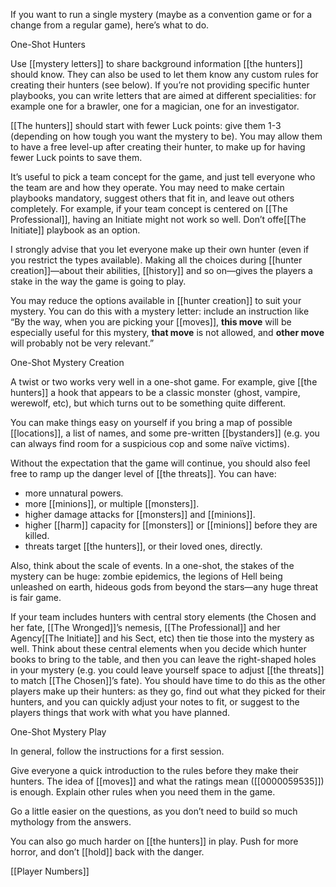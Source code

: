 If you want to run a single mystery (maybe as a convention game or for a change from a regular game), here’s what to do.

One-Shot Hunters

Use [[mystery letters]] to share background information [[the hunters]] should know. They can also be used to let them know any custom rules for creating their hunters (see below). If you’re not providing specific hunter playbooks, you can write letters that are aimed at different specialities: for example one for a brawler, one for a magician, one for an investigator.

[[The hunters]] should start with fewer Luck points: give them 1-3 (depending on how tough you want the mystery to be). You may allow them to have a free level-up after creating their hunter, to make up for having fewer Luck points to save them.

It’s useful to pick a team concept for the game, and just tell everyone who the team are and how they operate. You may need to make certain playbooks mandatory, suggest others that fit in, and leave out others completely. For example, if your team concept is centered on [[The Professional]], having an Initiate might not work so well. Don’t offe[[The Initiate]] playbook as an option.

I strongly advise that you let everyone make up their own hunter (even if you restrict the types available). Making all the choices during [[hunter creation]]—about their abilities, [[history]] and so on—gives the players a stake in the way the game is going to play.

You may reduce the options available in [[hunter creation]] to suit your mystery. You can do this with a mystery letter: include an instruction like “By the way, when you are picking your [[moves]], **this move** will be especially useful for this mystery, **that move** is not allowed, and **other move** will probably not be very relevant.”

One-Shot Mystery Creation

A twist or two works very well in a one-shot game. For example, give [[the hunters]] a hook that appears to be a classic monster (ghost, vampire, werewolf, etc), but which turns out to be something quite different.

You can make things easy on yourself if you bring a map of possible [[locations]], a list of names, and some pre-written [[bystanders]] (e.g. you can always find room for a suspicious cop and some naïve victims).

Without the expectation that the game will continue, you should also feel free to ramp up the danger level of [[the threats]]. You can have:

- more unnatural powers.
- more [[minions]], or multiple [[monsters]].
- higher damage attacks for [[monsters]] and [[minions]].
- higher [[harm]] capacity for [[monsters]] or [[minions]] before they are killed.
- threats target [[the hunters]], or their loved ones, directly.

Also, think about the scale of events. In a one-shot, the stakes of the mystery can be huge: zombie epidemics, the legions of Hell being unleashed on earth, hideous gods from beyond the stars—any huge threat is fair game.

If your team includes hunters with central story elements (the Chosen and her fate, [[The Wronged]]’s nemesis, [[The Professional]] and her Agency[[The Initiate]] and his Sect, etc) then tie those into the mystery as well. Think about these central elements when you decide which hunter books to bring to the table, and then you can leave the right-shaped holes in your mystery (e.g. you could leave yourself space to adjust [[the threats]] to match [[The Chosen]]’s fate). You should have time to do this as the other players make up their hunters: as they go, find out what they picked for their hunters, and you can quickly adjust your notes to fit, or suggest to the players things that work with what you have planned.

One-Shot Mystery Play

In general, follow the instructions for a first session.

Give everyone a quick introduction to the rules before they make their hunters. The idea of [[moves]] and what the ratings mean ([[0000059535]]) is enough. Explain other rules when you need them in the game.

Go a little easier on the questions, as you don’t need to build so much mythology from the answers.

You can also go much harder on [[the hunters]] in play. Push for more horror, and don’t [[hold]] back with the danger.

[[Player Numbers]]